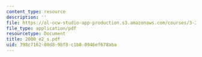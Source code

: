 ```yaml
---
content_type: resource
description: ''
file: https://ol-ocw-studio-app-production.s3.amazonaws.com/courses/3-20-materials-at-equilibrium-sma-5111-fall-2003/398c716280d89bf8c1b80946ef678aba_2000_e2_s.pdf
file_type: application/pdf
resourcetype: Document
title: 2000_e2_s.pdf
uid: 398c7162-80d8-9bf8-c1b8-0946ef678aba
---
```

